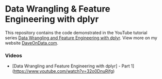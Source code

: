 # Data Wrangling & Feature Engineering with dplyr

This repository contains the code demonstrated in the YouTube tutorial series [Data Wrangling and Feature Engineering with dplyr](https://www.youtube.com/watch?v=UHJH7w9q4Lc).  View more on my website [DaveOnData.com](http://daveondata.com).

### Videos

- [Data Wrangling and Feature Engineering with dplyr]  - Part 1](https://www.youtube.com/watch?v=32o0DnuRjfg)
